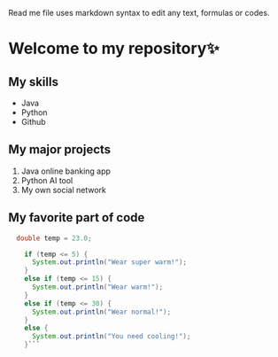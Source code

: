 Read me file uses markdown syntax to edit any text, formulas or codes.

# Welcome to my repository✨

## My skills
- Java
- Python
- Github

## My major projects
1. Java online banking app
2. Python AI tool
3. My own social network

## My favorite part of code
```Java
  double temp = 23.0;

    if (temp <= 5) {
      System.out.println("Wear super warm!");
    }
    else if (temp <= 15) {
      System.out.println("Wear warm!");
    }
    else if (temp <= 30) {
      System.out.println("Wear normal!");
    }
    else {
      System.out.println("You need cooling!");
    }```
